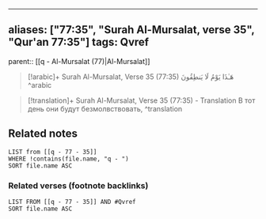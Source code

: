 
---
aliases: ["77:35", "Surah Al-Mursalat, verse 35", "Qur'an 77:35"]
tags: Qvref
---

parent:: [[q - Al-Mursalat (77)|Al-Mursalat]]

> [!arabic]+ Surah Al-Mursalat, Verse 35 (77:35)
> <span class="quran-arabic">هَـٰذَا يَوْمُ لَا يَنطِقُونَ</span>
^arabic

> [!translation]+ Surah Al-Mursalat, Verse 35 (77:35) - Translation
> В тот день они будут безмолвствовать,
^translation



## Related notes
```dataview
LIST from [[q - 77 - 35]]
WHERE !contains(file.name, "q - ")
SORT file.name ASC
```

### Related verses (footnote backlinks)
```dataview
LIST FROM [[q - 77 - 35]] AND #Qvref
SORT file.name ASC
```

